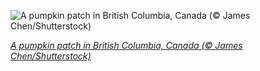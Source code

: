 
![A pumpkin patch in British Columbia, Canada (© James Chen/Shutterstock)](https://cn.bing.com//th?id=OHR.BCPumpkins_EN-US0587350936_1920x1080.jpg&rf=LaDigue_1920x1080.jpg&pid=hp)

*[A pumpkin patch in British Columbia, Canada (© James Chen/Shutterstock)](https://www.bing.com/search?q=pumpkins&form=hpcapt&filters=HpDate%3a%2220201025_0700%22)*
